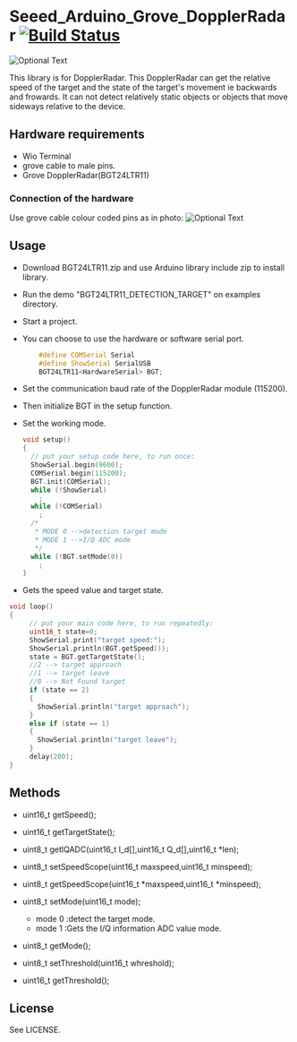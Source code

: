 # Seeed_Arduino_Grove_DopplerRadar  [![Build Status](https://travis-ci.com/Seeed-Studio/Seeed_Arduino_DopplerRadar.svg?branch=master)](https://travis-ci.com/Seeed-Studio/Seeed_Arduino_DopplerRadar)

![Optional Text](../master/images/Radar.JPG)

This library is for DopplerRadar. This DopplerRadar can get the relative speed of the target and the state of the target's movement ie backwards and frowards. It can not detect relatively static objects or objects that move sideways relative to the device.

## Hardware requirements

- Wio Terminal
- grove cable to male pins.
- Grove DopplerRadar(BGT24LTR11)

### Connection of the hardware
Use grove cable colour coded pins as in photo:
![Optional Text](../master/images/RadarWiring.JPG)


## Usage

- Download BGT24LTR11.zip and use Arduino library include zip to install library.

- Run the demo "BGT24LTR11_DETECTION_TARGET" on examples directory.

- Start a project.  

- You can choose to use the hardware or software serial port.
  ```c++
      #define COMSerial Serial
      #define ShowSerial SerialUSB
      BGT24LTR11<HardwareSerial> BGT;
  ```

- Set the communication baud rate of the DopplerRadar module (115200).

- Then initialize BGT in the setup function.

- Set the working mode.
  ```c++
  void setup()
  {
    // put your setup code here, to run once:
    ShowSerial.begin(9600);
    COMSerial.begin(115200);
    BGT.init(COMSerial);
    while (!ShowSerial)
      ;
    while (!COMSerial)
      ;
    /*
     * MODE 0 -->detection target mode
     * MODE 1 -->I/Q ADC mode
     */
    while (!BGT.setMode(0))
      ;
  }

  ```
- Gets the speed value and target state.
```c++
void loop()
{
	 // put your main code here, to run repeatedly:
	 uint16_t state=0;
	 ShowSerial.print("target speed:");
	 ShowSerial.println(BGT.getSpeed());
	 state = BGT.getTargetState();
	 //2 --> target approach
	 //1 --> target leave
	 //0 --> Not Found target
	 if (state == 2)
	 {
	   ShowSerial.println("target approach");
	 }
	 else if (state == 1)
	 {
	   ShowSerial.println("target leave");
	 }
	 delay(200);
}

 ```

## Methods

- uint16_t getSpeed();

- uint16_t getTargetState();

- uint8_t getIQADC(uint16_t I_d[],uint16_t Q_d[],uint16_t *len);

- uint8_t setSpeedScope(uint16_t maxspeed,uint16_t minspeed);

- uint8_t getSpeedScope(uint16_t *maxspeed,uint16_t *minspeed);

- uint8_t setMode(uint16_t mode);
	- mode 0 :detect the target mode.
	- mode 1 :Gets the I/Q information ADC value mode.


- uint8_t getMode();

- uint8_t setThreshold(uint16_t whreshold);

- uint16_t getThreshold();

## License

See LICENSE.
